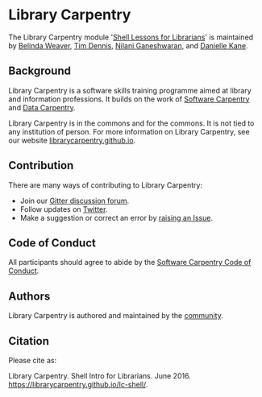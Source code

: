 # Library Carpentry

The Library Carpentry module '[Shell Lessons for Librarians](https://librarycarpentry.github.io/lc-shell/)' is maintained by [Belinda Weaver](https://github.com/weaverbel), [Tim Dennis](https://github.com/jt14den), [Nilani Ganeshwaran](https://github.com/uom-nilani), and [Danielle Kane](https://github.com/dakane1).

## Background

Library Carpentry is a software skills training programme aimed at library and information professions. It builds on the work of [Software Carpentry](http://software-carpentry.org/) and [Data Carpentry](http://www.datacarpentry.org/).

Library Carpentry is in the commons and for the commons. It is not tied to any institution of person. For more information on Library Carpentry, see our website [librarycarpentry.github.io](https://librarycarpentry.github.io/).

## Contribution

There are many ways of contributing to Library Carpentry:

- Join our [Gitter discussion forum](https://gitter.im/LibraryCarpentry/).
- Follow updates on [Twitter](https://twitter.com/LibCarpentry).
- Make a suggestion or correct an error by [raising an Issue](https://github.com/librarycarpentry/lc-shell/issues).

## Code of Conduct

All participants should agree to abide by the [Software Carpentry Code of Conduct](http://software-carpentry.org/conduct/).

## Authors

Library Carpentry is authored and maintained by the [community](https://github.com/librarycarpentry/lc-shell/network/members).

## Citation

Please cite as:

Library Carpentry. Shell Intro for Librarians. June 2016. https://librarycarpentry.github.io/lc-shell/.
